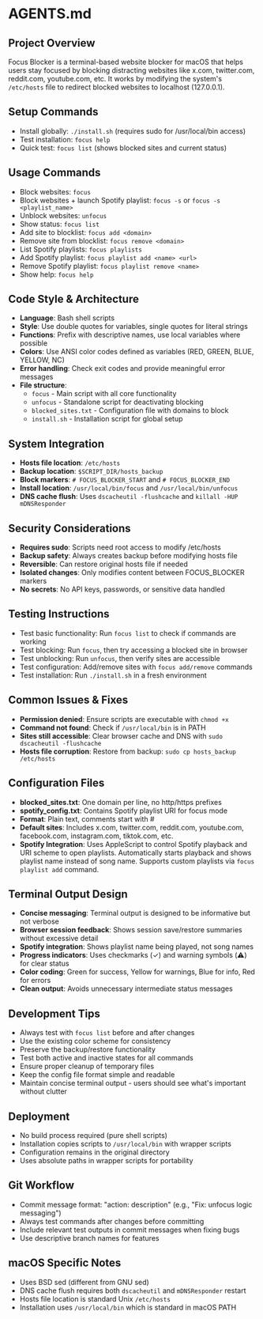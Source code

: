 # AGENTS.md

## Project Overview
Focus Blocker is a terminal-based website blocker for macOS that helps users stay focused by blocking distracting websites like x.com, twitter.com, reddit.com, youtube.com, etc. It works by modifying the system's `/etc/hosts` file to redirect blocked websites to localhost (127.0.0.1).

## Setup Commands
- Install globally: `./install.sh` (requires sudo for /usr/local/bin access)
- Test installation: `focus help`
- Quick test: `focus list` (shows blocked sites and current status)

## Usage Commands
- Block websites: `focus`
- Block websites + launch Spotify playlist: `focus -s` or `focus -s <playlist_name>`
- Unblock websites: `unfocus`  
- Show status: `focus list`
- Add site to blocklist: `focus add <domain>`
- Remove site from blocklist: `focus remove <domain>`
- List Spotify playlists: `focus playlists`
- Add Spotify playlist: `focus playlist add <name> <url>`
- Remove Spotify playlist: `focus playlist remove <name>`
- Show help: `focus help`

## Code Style & Architecture
- **Language**: Bash shell scripts
- **Style**: Use double quotes for variables, single quotes for literal strings
- **Functions**: Prefix with descriptive names, use local variables where possible
- **Colors**: Use ANSI color codes defined as variables (RED, GREEN, BLUE, YELLOW, NC)
- **Error handling**: Check exit codes and provide meaningful error messages
- **File structure**:
  - `focus` - Main script with all core functionality
  - `unfocus` - Standalone script for deactivating blocking
  - `blocked_sites.txt` - Configuration file with domains to block
  - `install.sh` - Installation script for global setup

## System Integration
- **Hosts file location**: `/etc/hosts`
- **Backup location**: `$SCRIPT_DIR/hosts_backup`
- **Block markers**: `# FOCUS_BLOCKER_START` and `# FOCUS_BLOCKER_END`
- **Install location**: `/usr/local/bin/focus` and `/usr/local/bin/unfocus`
- **DNS cache flush**: Uses `dscacheutil -flushcache` and `killall -HUP mDNSResponder`

## Security Considerations
- **Requires sudo**: Scripts need root access to modify /etc/hosts
- **Backup safety**: Always creates backup before modifying hosts file
- **Reversible**: Can restore original hosts file if needed
- **Isolated changes**: Only modifies content between FOCUS_BLOCKER markers
- **No secrets**: No API keys, passwords, or sensitive data handled

## Testing Instructions
- Test basic functionality: Run `focus list` to check if commands are working
- Test blocking: Run `focus`, then try accessing a blocked site in browser
- Test unblocking: Run `unfocus`, then verify sites are accessible
- Test configuration: Add/remove sites with `focus add/remove` commands
- Test installation: Run `./install.sh` in a fresh environment

## Common Issues & Fixes
- **Permission denied**: Ensure scripts are executable with `chmod +x`
- **Command not found**: Check if `/usr/local/bin` is in PATH
- **Sites still accessible**: Clear browser cache and DNS with `sudo dscacheutil -flushcache`
- **Hosts file corruption**: Restore from backup: `sudo cp hosts_backup /etc/hosts`

## Configuration Files
- **blocked_sites.txt**: One domain per line, no http/https prefixes
- **spotify_config.txt**: Contains Spotify playlist URI for focus mode
- **Format**: Plain text, comments start with #
- **Default sites**: Includes x.com, twitter.com, reddit.com, youtube.com, facebook.com, instagram.com, tiktok.com, etc.
- **Spotify Integration**: Uses AppleScript to control Spotify playback and URI scheme to open playlists. Automatically starts playback and shows playlist name instead of song name. Supports custom playlists via `focus playlist add` command.

## Terminal Output Design
- **Concise messaging**: Terminal output is designed to be informative but not verbose
- **Browser session feedback**: Shows session save/restore summaries without excessive detail
- **Spotify integration**: Shows playlist name being played, not song names
- **Progress indicators**: Uses checkmarks (✓) and warning symbols (⚠️) for clear status
- **Color coding**: Green for success, Yellow for warnings, Blue for info, Red for errors
- **Clean output**: Avoids unnecessary intermediate status messages

## Development Tips
- Always test with `focus list` before and after changes
- Use the existing color scheme for consistency
- Preserve the backup/restore functionality
- Test both active and inactive states for all commands
- Ensure proper cleanup of temporary files
- Keep the config file format simple and readable
- Maintain concise terminal output - users should see what's important without clutter

## Deployment
- No build process required (pure shell scripts)
- Installation copies scripts to `/usr/local/bin` with wrapper scripts
- Configuration remains in the original directory
- Uses absolute paths in wrapper scripts for portability

## Git Workflow  
- Commit message format: "action: description" (e.g., "Fix: unfocus logic messaging")
- Always test commands after changes before committing
- Include relevant test outputs in commit messages when fixing bugs
- Use descriptive branch names for features

## macOS Specific Notes
- Uses BSD sed (different from GNU sed)
- DNS cache flush requires both `dscacheutil` and `mDNSResponder` restart
- Hosts file location is standard Unix `/etc/hosts`
- Installation uses `/usr/local/bin` which is standard in macOS PATH
